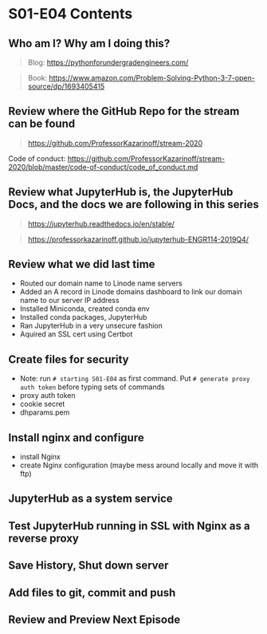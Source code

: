 # S01-E04 Contents

## Who am I? Why am I doing this?

 > Blog: https://pythonforundergradengineers.com/

 > Book: https://www.amazon.com/Problem-Solving-Python-3-7-open-source/dp/1693405415

## Review where the GitHub Repo for the stream can be found

 > https://github.com/ProfessorKazarinoff/stream-2020

Code of conduct: https://github.com/ProfessorKazarinoff/stream-2020/blob/master/code-of-conduct/code_of_conduct.md

## Review what JupyterHub is, the JupyterHub Docs, and the docs we are following in this series

 > https://jupyterhub.readthedocs.io/en/stable/

 > https://professorkazarinoff.github.io/jupyterhub-ENGR114-2019Q4/

## Review what we did last time

 - Routed our domain name to Linode name servers
 - Added an A record in Linode domains dashboard to link our domain name to our server IP address
 - Installed Miniconda, created conda env
 - Installed conda packages, JupyterHub
 - Ran JupyterHub in a very unsecure fashion
 - Aquired an SSL cert using Certbot

## Create files for security

 - Note: run ```# starting S01-E04``` as first command. Put ```# generate proxy auth token``` before typing sets of commands
 - proxy auth token
 - cookie secret
 - dhparams.pem

## Install nginx and configure

 - install Nginx
 - create Nginx configuration (maybe mess around locally and move it with ftp)

## JupyterHub as a system service

## Test JupyterHub running in SSL with Nginx as a reverse proxy

## Save History, Shut down server

## Add files to git, commit and push

## Review and Preview Next Episode
